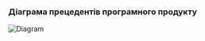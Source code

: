 ### Діаграма прецедентів програмного продукту


![Diagram](https://github.com/oleksandrblazhko/ai-212-socheslo/assets/101970415/107130f0-5bd8-4e46-a303-6ad4e7bbda24)
